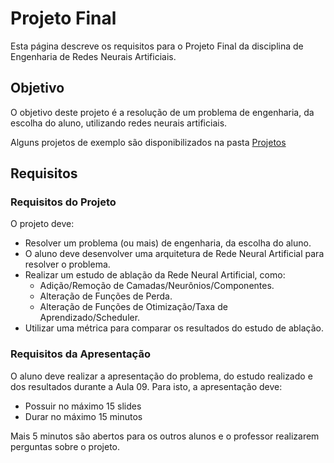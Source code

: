 # Projeto Final

Esta página descreve os requisitos para o Projeto Final da disciplina de Engenharia de Redes Neurais Artificiais.

## Objetivo

O objetivo deste projeto é a resolução de um problema de engenharia, da escolha do aluno, utilizando redes neurais artificiais.

Alguns projetos de exemplo são disponibilizados na pasta [Projetos](projetos)

## Requisitos

### Requisitos do Projeto

O projeto deve:
- Resolver um problema (ou mais) de engenharia, da escolha do aluno.
- O aluno deve desenvolver uma arquitetura de Rede Neural Artificial para resolver o problema.
- Realizar um estudo de ablação da Rede Neural Artificial, como:
  - Adição/Remoção de Camadas/Neurônios/Componentes.
  - Alteração de Funções de Perda.
  - Alteração de Funções de Otimização/Taxa de Aprendizado/Scheduler.
- Utilizar uma métrica para comparar os resultados do estudo de ablação.

### Requisitos da Apresentação

O aluno deve realizar a apresentação do problema, do estudo realizado e dos resultados durante a Aula 09.
Para isto, a apresentação deve:
- Possuir no máximo 15 slides
- Durar no máximo 15 minutos

Mais 5 minutos são abertos para os outros alunos e o professor realizarem perguntas sobre o projeto.
